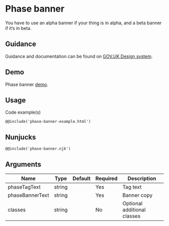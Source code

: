 # Phase banner

You have to use an alpha banner if your thing is in alpha, and a beta banner if it’s in beta.

## Guidance

Guidance and documentation can be found on [GOV.UK Design system](linkgoeshere).

## Demo

Phase banner [demo](phase-banner.html).

## Usage

Code example(s)

```
@@include('phase-banner-example.html')
```
## Nunjucks

```
@@include('phase-banner.njk')
```

## Arguments

| Name              | Type    | Default | Required  | Description
|---                |---      |---      |---        |---
| phaseTagText      | string  |         | Yes       | Tag text
| phaseBannerText   | string  |         | Yes       | Banner copy
| classes           | string  |         | No        | Optional additional classes

<!--
## Installation

```
npm install --save @govuk-frontend/phase-banner
```
-->
